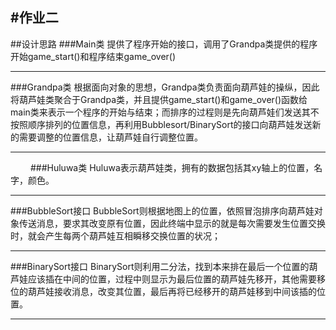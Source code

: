 #作业二
---
##设计思路
###Main类
提供了程序开始的接口，调用了Grandpa类提供的程序开始game_start()和程序结束game_over()

---
###Grandpa类
根据面向对象的思想，Grandpa类负责面向葫芦娃的操纵，因此将葫芦娃类聚合于Grandpa类，并且提供game_start()和game_over()函数给main类来表示一个程序的开始与结束；而排序的过程则是先向葫芦娃们发送其不按照顺序排列的位置信息，再利用Bubblesort/BinarySort的接口向葫芦娃发送新的需要调整的位置信息，让葫芦娃自行调整位置。　

---
　　
###Huluwa类
Huluwa表示葫芦娃类，拥有的数据包括其xy轴上的位置，名字，颜色。

---

###BubbleSort接口
BubbleSort则根据地图上的位置，依照冒泡排序向葫芦娃对象传送消息，要求其改变原有位置，因此终端中显示的就是每次需要发生位置交换时，就会产生每两个葫芦娃互相瞬移交换位置的状况；

---

###BinarySort接口
BinarySort则利用二分法，找到本来排在最后一个位置的葫芦娃应该插在中间的位置，过程中则显示为最后位置的葫芦娃先移开，其他需要移位的葫芦娃接收消息，改变其位置，最后再将已经移开的葫芦娃移到中间该插的位置。

----
　　
　　　
　　　
　　　
